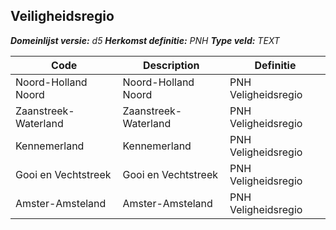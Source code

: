 ﻿## Veiligheidsregio

*__Domeinlijst versie:__ d5*
*__Herkomst definitie:__ PNH*
*__Type veld:__ TEXT*

|__Code__ |__Description__ |__Definitie__	|
|	---	|	---	|   ---	| 
| Noord-Holland Noord | Noord-Holland Noord | PNH Veligheidsregio |
| Zaanstreek-Waterland | Zaanstreek-Waterland | PNH Veligheidsregio |
| Kennemerland | Kennemerland | PNH Veligheidsregio |
| Gooi en Vechtstreek | Gooi en Vechtstreek | PNH Veligheidsregio |
| Amster-Amsteland | Amster-Amsteland | PNH Veligheidsregio |
